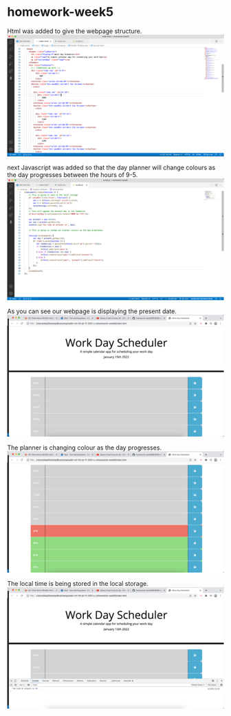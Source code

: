 # homework-week5
Html was added to give the webpage structure. 
<img src="/images/ss1.png" alt="screen shot of the html">

next Javascript was added so that the day planner will change colours as the day progresses between the hours of 9-5. 
<img src="/images/ss2.png" alt="screen shot of the java script">

As you can see our webpage is displaying the present date.
<img src="/images/ss3.png" alt="webpage date">

The planner is changing colour as the day progresses.
<img src="/images/ss4.png" alt="screen shot of the colours changing in the planner as day goes on.">

The local time is being stored in the local storage. 
<img src="/images/ss5.png" alt="screen shot of the local">